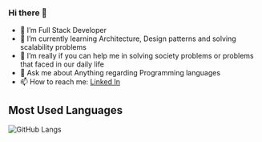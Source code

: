 ### Hi there 👋

- 🔭 I’m Full Stack Developer
- 🌱 I’m currently learning Architecture, Design patterns and solving scalability problems
- 🤔 I’m really if you can help me in solving society problems or problems that faced in our daily life 
- 💬 Ask me about Anything regarding Programming languages 
- 📫 How to reach me: [Linked In](in/mukul-kathuria-2b9a90149)



## Most Used Languages
![GitHub Langs](https://github-readme-stats.vercel.app/api/top-langs/?username=mukulkathuria&layout=compact&theme=blue-green)
